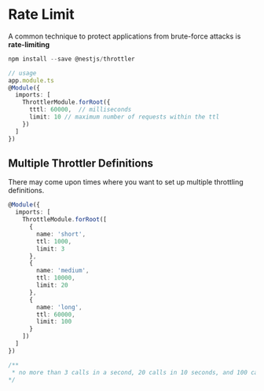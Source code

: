 # Rate Limit

A common technique to protect applications from brute-force attacks is **rate-limiting**

```ts
npm install --save @nestjs/throttler

// usage
app.module.ts
@Module({
  imports: [
    ThrottlerModule.forRoot({
      tttl: 60000,  // milliseconds
      limit: 10 // maximum number of requests within the ttl
    })
  ]
})
```

## Multiple Throttler Definitions

There may come upon times where you want to set up multiple throttling definitions.

```ts
@Module({
  imports: [
    ThrottleModule.forRoot([
      {
        name: 'short',
        ttl: 1000,
        limit: 3
      },
      {
        name: 'medium',
        ttl: 10000,
        limit: 20
      },
      {
        name: 'long',
        ttl: 60000,
        limit: 100
      }
    ])
  ]
})

/**
 * no more than 3 calls in a second, 20 calls in 10 seconds, and 100 calls in a minute.
*/
```
